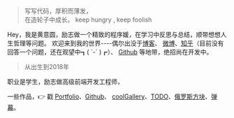 > 写写代码，厚积而薄发，  
> 在造轮子中成长。
> keep hungry , keep foolish

Hey，我是黄意圆，励志做一个精致的程序媛，在学习中反思与总结，顺带想想人生哲理等问题。
欢迎来到我的世界----偶尔出没于[博客](https://annahuangpro.github.io/)、
[微博](https://weibo.com/annaHuangPro)、[知乎](https://www.zhihu.com/people/huang-yi-yuan-10-15)（目前没有回答一个问题，还在观望中┓( ´-` )┏）、
[Github](https://github.com/AnnaHuangPro) 等地带，绝招尚在开发中。

> 从出生到2018年

职业是学生，励志做高级前端开发工程师，

一些作品，👉 戳 [Portfolio](/portfolio)、[Github](https://github.com/AnnaHuangPro)、
[coolGallery](https://annahuangpro.github.io/cool-gallery-effects/)、[TODO](https://annahuangpro.github.io/TODO/index.html#/)、[俄罗斯方块](https://annahuangpro.github.io/tetris/)、[弹幕](https://annahuangpro.github.io/barrage/)。 


<!--##### Talks

- [Upgrading to Progressive Web Apps][9] · [JSConf CN 上海 2017](http://2017.jsconf.cn/)
- Building Progressive Web Apps · [CSDI 广州 2017](http://www.csdisummit.com/)
- The State of Progressive Web App · GDG IO Redux 北京 2017
- 炒冷饭 · PWA 到底是个什么玩意？· Baidu HQ 北京 2017
- [Service Worker 101][5] · GDG DevFest 北京 2016
- [Progressive Web App，复兴序章][4] · [QCon 上海 2016](http://2016.qconshanghai.com/presentation/3111)
- Progressive Web App 之我见 · GDG IO Redux 北京 2016
- [CSS Still Sucks 2015][2] · 2015
- [JavaScript 模块化七日谈][1] · 2015

[1]: //huangxuan.me/2015/07/09/js-module-7day/
[2]: //huangxuan.me/2015/12/28/css-sucks-2015/
[3]: //huangxuan.me/2016/06/05/pwa-in-my-pov/
[4]: //huangxuan.me/2016/10/20/pwa-qcon2016/
[5]: //huangxuan.me/2016/11/20/sw-101-gdgdf/
[6]: https://yanshuo.io/assets/player/?deck=58ac8598b123db0067292f92 "PWA Rehashing"
[7]: https://yanshuo.io/assets/player/?deck=593ad6fbfe88c2006a0a0d6d "The State of PWA"
[8]: https://yanshuo.io/assets/player/?deck=594d673d570c357d0698a950 "Building PWA"
[9]: //huangxuan.me/jsconfcn2017/-->

